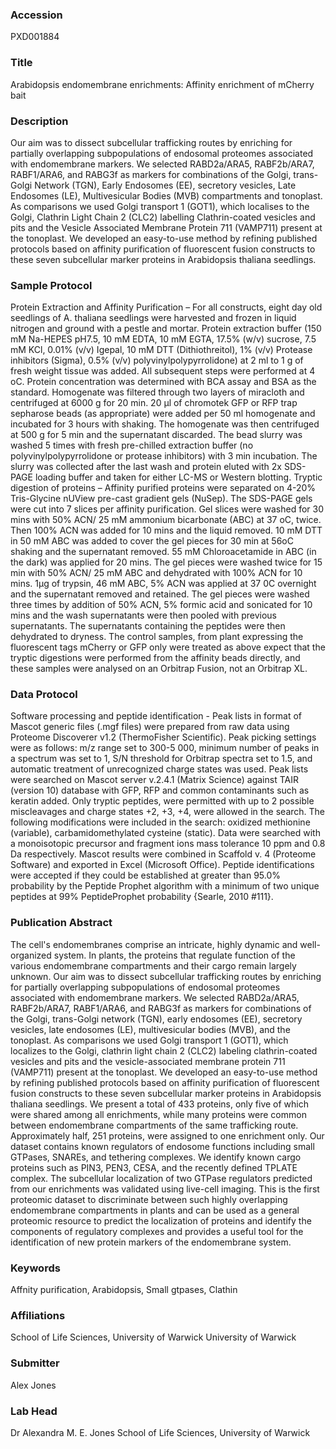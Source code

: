 ### Accession
PXD001884

### Title
Arabidopsis endomembrane enrichments: Affinity enrichment of mCherry bait

### Description
Our aim was to dissect subcellular trafficking routes by enriching for partially overlapping subpopulations of endosomal proteomes associated with endomembrane markers. We selected RABD2a/ARA5, RABF2b/ARA7, RABF1/ARA6, and RABG3f as markers for combinations of the Golgi, trans-Golgi Network (TGN), Early Endosomes (EE), secretory vesicles, Late Endosomes (LE), Multivesicular Bodies (MVB) compartments and tonoplast. As comparisons we used Golgi transport 1 (GOT1), which localises to the Golgi, Clathrin Light Chain 2 (CLC2) labelling Clathrin-coated vesicles and pits and the Vesicle Associated Membrane Protein 711 (VAMP711) present at the tonoplast. We developed an easy-to-use method by refining published protocols based on affinity purification of fluorescent fusion constructs to these seven subcellular marker proteins in Arabidopsis thaliana seedlings.

### Sample Protocol
Protein Extraction and Affinity Purification – For all constructs, eight day old seedlings of A. thaliana seedlings were harvested and frozen in liquid nitrogen and ground with a pestle and mortar. Protein extraction buffer (150 mM Na-HEPES pH7.5, 10 mM EDTA, 10 mM EGTA, 17.5% (w/v) sucrose, 7.5 mM KCl, 0.01% (v/v) Igepal, 10 mM DTT (Dithiothreitol), 1% (v/v) Protease inhibitors (Sigma), 0.5% (v/v) polyvinylpolypyrrolidone) at 2 ml to 1 g of fresh weight tissue was added. All subsequent steps were performed at 4 oC. Protein concentration was determined with BCA assay and BSA as the standard. Homogenate was filtered through two layers of miracloth and centrifuged at 6000 g for 20 min. 20 μl of chromotek GFP or RFP trap sepharose beads (as appropriate) were added per 50 ml homogenate and incubated for 3 hours with shaking. The homogenate was then centrifuged at 500 g for 5 min and the supernatant discarded. The bead slurry was washed 5 times with fresh pre-chilled extraction buffer (no polyvinylpolypyrrolidone or protease inhibitors) with 3 min incubation. The slurry was collected after the last wash and protein eluted with 2x SDS-PAGE loading buffer and taken for either LC-MS or Western blotting.    Tryptic digestion of proteins – Affinity purified proteins were separated on 4-20% Tris-Glycine nUView pre-cast gradient gels (NuSep). The SDS-PAGE gels were cut into 7 slices per affinity purification. Gel slices were washed for 30 mins with 50% ACN/ 25 mM ammonium bicarbonate (ABC) at 37 oC, twice. Then 100% ACN was added for 10 mins and the liquid removed. 10 mM DTT in 50 mM ABC was added to cover the gel pieces for 30 min at 56oC shaking and the supernatant removed. 55 mM Chloroacetamide in ABC (in the dark) was applied for 20 mins. The gel pieces were washed twice for 15 min with 50% ACN/ 25 mM ABC and dehydrated with 100% ACN for 10 mins. 1μg of trypsin, 46 mM ABC, 5% ACN was applied at 37 0C overnight and the supernatant removed and retained. The gel pieces were washed three times by addition of 50% ACN, 5% formic acid and sonicated for 10 mins and the wash supernatants were then pooled with previous supernatants. The supernatants containing the peptides were then dehydrated to dryness. The control samples, from plant expressing the fluorescent tags mCherry or GFP only were treated as above expect that the tryptic digestions were performed from the affinity beads directly, and these samples were analysed on an Orbitrap Fusion, not an Orbitrap XL.

### Data Protocol
Software processing and peptide identification - Peak lists in format of Mascot generic files (.mgf files) were prepared from raw data using Proteome Discoverer v1.2 (ThermoFisher Scientific). Peak picking settings were as follows: m/z range set to 300-5 000, minimum number of peaks in a spectrum was set to 1, S/N threshold for Orbitrap spectra set to 1.5, and automatic treatment of unrecognized charge states was used. Peak lists were searched on Mascot server v.2.4.1 (Matrix Science) against TAIR (version 10) database with GFP, RFP and common contaminants such as keratin added. Only tryptic peptides, were permitted with up to 2 possible miscleavages and charge states +2, +3, +4, were allowed in the search. The following modifications were included in the search: oxidized methionine (variable), carbamidomethylated cysteine (static). Data were searched with a monoisotopic precursor and fragment ions mass tolerance 10 ppm and 0.8 Da respectively. Mascot results were combined in Scaffold v. 4 (Proteome Software) and exported in Excel (Microsoft Office). Peptide identifications were accepted if they could be established at greater than 95.0% probability by the Peptide Prophet algorithm with a minimum of two unique peptides at 99% PeptideProphet probability {Searle, 2010 #111}.

### Publication Abstract
The cell's endomembranes comprise an intricate, highly dynamic and well-organized system. In plants, the proteins that regulate function of the various endomembrane compartments and their cargo remain largely unknown. Our aim was to dissect subcellular trafficking routes by enriching for partially overlapping subpopulations of endosomal proteomes associated with endomembrane markers. We selected RABD2a/ARA5, RABF2b/ARA7, RABF1/ARA6, and RABG3f as markers for combinations of the Golgi, trans-Golgi network (TGN), early endosomes (EE), secretory vesicles, late endosomes (LE), multivesicular bodies (MVB), and the tonoplast. As comparisons we used Golgi transport 1 (GOT1), which localizes to the Golgi, clathrin light chain 2 (CLC2) labeling clathrin-coated vesicles and pits and the vesicle-associated membrane protein 711 (VAMP711) present at the tonoplast. We developed an easy-to-use method by refining published protocols based on affinity purification of fluorescent fusion constructs to these seven subcellular marker proteins in Arabidopsis thaliana seedlings. We present a total of 433 proteins, only five of which were shared among all enrichments, while many proteins were common between endomembrane compartments of the same trafficking route. Approximately half, 251 proteins, were assigned to one enrichment only. Our dataset contains known regulators of endosome functions including small GTPases, SNAREs, and tethering complexes. We identify known cargo proteins such as PIN3, PEN3, CESA, and the recently defined TPLATE complex. The subcellular localization of two GTPase regulators predicted from our enrichments was validated using live-cell imaging. This is the first proteomic dataset to discriminate between such highly overlapping endomembrane compartments in plants and can be used as a general proteomic resource to predict the localization of proteins and identify the components of regulatory complexes and provides a useful tool for the identification of new protein markers of the endomembrane system.

### Keywords
Affnity purification, Arabidopsis, Small gtpases, Clathin

### Affiliations
School of Life Sciences, University  of Warwick
University of Warwick

### Submitter
Alex Jones

### Lab Head
Dr Alexandra M. E. Jones
School of Life Sciences, University  of Warwick


